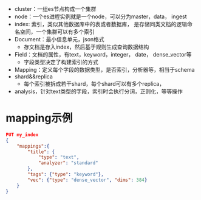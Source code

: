 - cluster：一组es节点构成一个集群
- node：一个es进程实例就是一个node，可以分为master，data， ingest
- index: 索引，类似其他数据库中的表或者数据库， 是存储同类文档的逻辑命名空间，一个集群可以有多个索引
- Document：最小信息单元，json格式
	- 存文档是存入index，然后基于规则生成查询数据结构
- Field：文档的属性，有text，keyword，integer， date， dense_vector等
	- 字段类型决定了构建索引的方式
- Mapping：定义每个字段的数据类型，是否索引，分析器等，相当于schema
- shard&&replica
	- 每个索引被拆成若干shard，每个shard可以有多个replica，
- analysis，针对text类型的字段，索引时会执行分词，正则化，等等操作

# mapping示例

```json
PUT my_index
{
	"mappings":{
		"title": {
			"type": "text",
			"analyzer": "standard"
		},
		"tags": {"type": "keyword"},
		"vec": {"type": "dense_vector", "dims": 384}
	}
}
```
